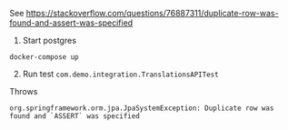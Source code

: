 See https://stackoverflow.com/questions/76887311/duplicate-row-was-found-and-assert-was-specified

1. Start postgres

```
docker-compose up
```

2. Run test `com.demo.integration.TranslationsAPITest`

Throws
```
org.springframework.orm.jpa.JpaSystemException: Duplicate row was found and `ASSERT` was specified
```

